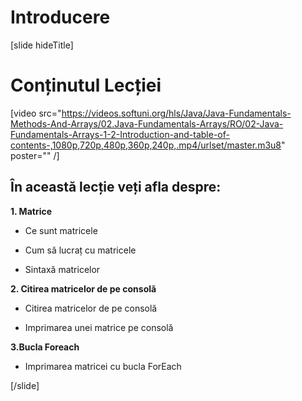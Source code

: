 # Introducere
[slide hideTitle]

# Conținutul Lecției

[video src="https://videos.softuni.org/hls/Java/Java-Fundamentals-Methods-And-Arrays/02.Java-Fundamentals-Arrays/RO/02-Java-Fundamentals-Arrays-1-2-Introduction-and-table-of-contents-,1080p,720p,480p,360p,240p,.mp4/urlset/master.m3u8" poster="" /]


## În această lecție veți afla despre:

**1. Matrice**

- Ce sunt matricele

- Cum să lucraț cu matricele

- Sintaxă matricelor

**2. Citirea matricelor de pe consolă**

- Citirea matricelor de pe consolă

- Imprimarea unei matrice pe consolă

**3.Bucla Foreach**

- Imprimarea matricei cu bucla ForEach 


[/slide]